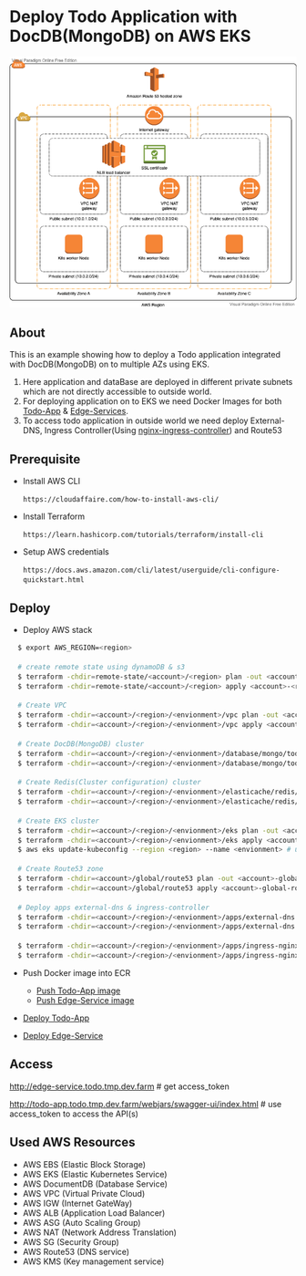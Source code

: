# Deploy Todo Application with DocDB(MongoDB) on AWS EKS

![Todo-EKS](todo_v_2_0_0.png)

## About ##
This is an example showing how to deploy a Todo application integrated with DocDB(MongoDB) on to multiple AZs using EKS.

1. Here application and dataBase are deployed in different private subnets which are not directly accessible to outside world.
3. For deploying application on to EKS we need Docker Images for both [Todo-App](https://github.com/Raghav2211/spring-web-flux-todo-app/blob/master/todo-app/README.md) & [Edge-Services](https://github.com/Raghav2211/spring-web-flux-todo-app/blob/master/edge-service/README.md).
4. To access todo application in outside world we need deploy External-DNS, Ingress Controller(Using [nginx-ingress-controller](https://docs.nginx.com/nginx-ingress-controller/)) and Route53

## Prerequisite ##

- Install AWS CLI

  `https://cloudaffaire.com/how-to-install-aws-cli/`

- Install Terraform

  `https://learn.hashicorp.com/tutorials/terraform/install-cli`

- Setup AWS credentials

  `https://docs.aws.amazon.com/cli/latest/userguide/cli-configure-quickstart.html`

## Deploy ##

- Deploy AWS stack

```bash 
  $ export AWS_REGION=<region>
  
  # create remote state using dynamoDB & s3
  $ terraform -chdir=remote-state/<account>/<region> plan -out <account>-<region>-remote-state.plan
  $ terraform -chdir=remote-state/<account>/<region> apply <account>-<region>-remote-state.plan
  
  # Create VPC
  $ terraform -chdir=<account>/<region>/<envionment>/vpc plan -out <account>-<region>-<envionment>-vpc.plan
  $ terraform -chdir=<account>/<region>/<envionment>/vpc apply <account>-<region>-<envionment>-vpc.plan 
  
  # Create DocDB(MongoDB) cluster
  $ terraform -chdir=<account>/<region>/<envionment>/database/mongo/todo plan -out <account>-<region>-<envionment>-db-todo-mongo.plan
  $ terraform -chdir=<account>/<region>/<envionment>/database/mongo/todo apply <account>-<region>-<envionment>-db-todo-mongo.plan
  
  # Create Redis(Cluster configuration) cluster
  $ terraform -chdir=<account>/<region>/<envionment>/elasticache/redis/todo plan -out <account>-<region>-<envionment>-db-todo-redis.plan
  $ terraform -chdir=<account>/<region>/<envionment>/elasticache/redis/todo apply <account>-<region>-<envionment>-db-todo-redis.plan
  
  # Create EKS cluster
  $ terraform -chdir=<account>/<region>/<envionment>/eks plan -out <account>-<region>-<envionment>-eks.plan
  $ terraform -chdir=<account>/<region>/<envionment>/eks apply <account>-<region>-<envionment>-eks.plan
  $ aws eks update-kubeconfig --region <region> --name <envionment> # update ~/.kube/config
  
  # Create Route53 zone
  $ terraform -chdir=<account>/global/route53 plan -out <account>-global-route53.plan
  $ terraform -chdir=<account>/global/route53 apply <account>-global-route53.plan
  
  # Deploy apps external-dns & ingress-controller
  $ terraform -chdir=<account>/<region>/<envionment>/apps/external-dns plan -out <account>-<region>-<envionment>-apps-external-dns.plan
  $ terraform -chdir=<account>/<region>/<envionment>/apps/external-dns apply <account>-<region>-<envionment>-apps-external-dns.plan
  
  $ terraform -chdir=<account>/<region>/<envionment>/apps/ingress-nginx plan -out <account>-<region>-<envionment>-apps-ingress-nginx.plan
  $ terraform -chdir=<account>/<region>/<envionment>/apps/ingress-nginx apply <account>-<region>-<envionment>-apps-ingress-nginx.plan  
```
- Push Docker image into ECR
   * [Push Todo-App image](https://github.com/Raghav2211/spring-web-flux-todo-app/blob/master/todo-app/README.md#pushing-image-to-ecr)
   * [Push Edge-Service image](https://github.com/Raghav2211/spring-web-flux-todo-app/blob/master/edge-service/README.md#pushing-image-to-ecr)


- [Deploy Todo-App](https://github.com/Raghav2211/todo-app-infra/blob/main/helm-charts/todo/README.md)
- [Deploy Edge-Service](https://github.com/Raghav2211/todo-app-infra/blob/main/helm-charts/edge-service/README.md)

## Access ##
http://edge-service.todo.tmp.dev.farm  # get access_token

http://todo-app.todo.tmp.dev.farm/webjars/swagger-ui/index.html # use access_token to access the API(s)

## Used AWS Resources

- AWS EBS (Elastic Block Storage)
- AWS EKS (Elastic Kubernetes Service)
- AWS DocumentDB (Database Service)
- AWS VPC (Virtual Private Cloud)
- AWS IGW (Internet GateWay)
- AWS ALB (Application Load Balancer)
- AWS ASG (Auto Scaling Group)
- AWS NAT (Network Address Translation)
- AWS SG  (Security Group)
- AWS Route53 (DNS service)
- AWS KMS (Key management service)

